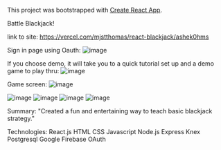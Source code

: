 This project was bootstrapped with [Create React App](https://github.com/facebook/create-react-app).

Battle Blackjack!

link to site:
https://vercel.com/mjstthomas/react-blackjack/ashek0hms

Sign in page using Oauth:
![image](https://user-images.githubusercontent.com/53156193/90138764-586c1800-dd2c-11ea-8556-bb8981cfd9da.png)

If you choose demo, it will take you to a quick tutorial set up and a demo game to play thru:
![image](https://user-images.githubusercontent.com/53156193/90139307-0972b280-dd2d-11ea-88a6-15f04fd95250.png)

Game screen:
![image](https://user-images.githubusercontent.com/53156193/90138904-7c2f5e00-dd2c-11ea-97b4-3fda751c1a55.png)

![image](https://user-images.githubusercontent.com/53156193/90138989-98cb9600-dd2c-11ea-89b7-f8588f107dba.png)
![image](https://user-images.githubusercontent.com/53156193/90139067-b7ca2800-dd2c-11ea-93f8-569833f513c9.png)
![image](https://user-images.githubusercontent.com/53156193/90139130-c9abcb00-dd2c-11ea-8fa7-fb61855df15b.png)
![image](https://user-images.githubusercontent.com/53156193/90139176-db8d6e00-dd2c-11ea-9bad-b7597c829929.png)



Summary:
"Created a fun and entertaining way to teach basic blackjack strategy."

Technologies:
React.js
HTML
CSS
Javascript
Node.js
Express
Knex
Postgresql
Google Firebase OAuth
